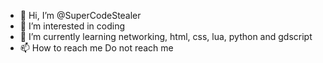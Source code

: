 - 👋 Hi, I’m @SuperCodeStealer
- 👀 I’m interested in coding
- 🌱 I’m currently learning networking, html, css, lua, python and gdscript
- 📫 How to reach me Do not reach me

<!---
I am NOT uploading malware to github
--->

